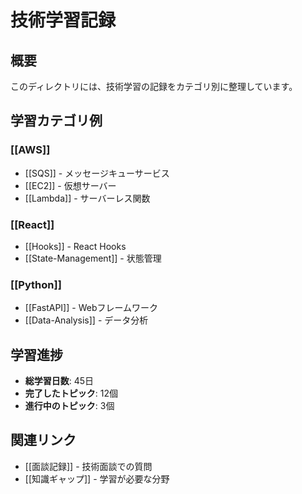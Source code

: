 # 技術学習記録

## 概要
このディレクトリには、技術学習の記録をカテゴリ別に整理しています。

## 学習カテゴリ例

### [[AWS]]
- [[SQS]] - メッセージキューサービス
- [[EC2]] - 仮想サーバー
- [[Lambda]] - サーバーレス関数

### [[React]]
- [[Hooks]] - React Hooks
- [[State-Management]] - 状態管理

### [[Python]]
- [[FastAPI]] - Webフレームワーク
- [[Data-Analysis]] - データ分析

## 学習進捗
- **総学習日数**: 45日
- **完了したトピック**: 12個
- **進行中のトピック**: 3個

## 関連リンク
- [[面談記録]] - 技術面談での質問
- [[知識ギャップ]] - 学習が必要な分野